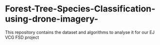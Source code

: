 # Forest-Tree-Species-Classification-using-drone-imagery-
This repository contains the dataset and algorithms to analyse it  for our EJ VCG FSD project 
